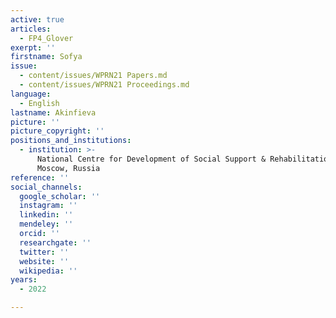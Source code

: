 ```yaml
---
active: true
articles:
  - FP4_Glover
exerpt: ''
firstname: Sofya
issue:
  - content/issues/WPRN21 Papers.md
  - content/issues/WPRN21 Proceedings.md
language:
  - English
lastname: Akinfieva
picture: ''
picture_copyright: ''
positions_and_institutions:
  - institution: >-
      National Centre for Development of Social Support & Rehabilitation,
      Moscow, Russia
reference: ''
social_channels:
  google_scholar: ''
  instagram: ''
  linkedin: ''
  mendeley: ''
  orcid: ''
  researchgate: ''
  twitter: ''
  website: ''
  wikipedia: ''
years:
  - 2022

---
```

